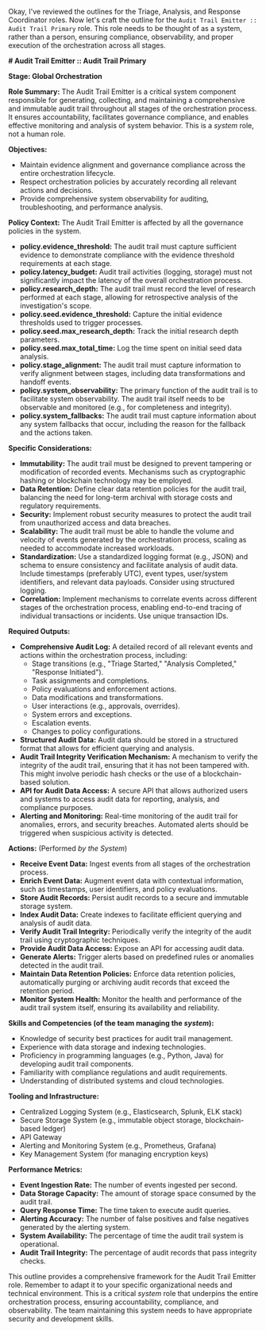 Okay, I've reviewed the outlines for the Triage, Analysis, and Response Coordinator roles. Now let's craft the outline for the `Audit Trail Emitter :: Audit Trail Primary` role. This role needs to be thought of as a system, rather than a person, ensuring compliance, observability, and proper execution of the orchestration across all stages.

**# Audit Trail Emitter :: Audit Trail Primary**

**Stage: Global Orchestration**

**Role Summary:** The Audit Trail Emitter is a critical system component responsible for generating, collecting, and maintaining a comprehensive and immutable audit trail throughout all stages of the orchestration process. It ensures accountability, facilitates governance compliance, and enables effective monitoring and analysis of system behavior.  This is a *system* role, not a human role.

**Objectives:**

*   Maintain evidence alignment and governance compliance across the entire orchestration lifecycle.
*   Respect orchestration policies by accurately recording all relevant actions and decisions.
*   Provide comprehensive system observability for auditing, troubleshooting, and performance analysis.

**Policy Context:**  The Audit Trail Emitter is affected by all the governance policies in the system.

*   **policy.evidence_threshold:**  The audit trail must capture sufficient evidence to demonstrate compliance with the evidence threshold requirements at each stage.
*   **policy.latency_budget:**  Audit trail activities (logging, storage) must not significantly impact the latency of the overall orchestration process.
*   **policy.research_depth:**  The audit trail must record the level of research performed at each stage, allowing for retrospective analysis of the investigation's scope.
*   **policy.seed.evidence_threshold:**  Capture the initial evidence thresholds used to trigger processes.
*   **policy.seed.max_research_depth:**  Track the initial research depth parameters.
*   **policy.seed.max_total_time:**  Log the time spent on initial seed data analysis.
*   **policy.stage_alignment:**  The audit trail must capture information to verify alignment between stages, including data transformations and handoff events.
*   **policy.system_observability:** The primary function of the audit trail is to facilitate system observability. The audit trail itself needs to be observable and monitored (e.g., for completeness and integrity).
*   **policy.system_fallbacks:** The audit trail must capture information about any system fallbacks that occur, including the reason for the fallback and the actions taken.

**Specific Considerations:**

*   **Immutability:** The audit trail must be designed to prevent tampering or modification of recorded events. Mechanisms such as cryptographic hashing or blockchain technology may be employed.
*   **Data Retention:**  Define clear data retention policies for the audit trail, balancing the need for long-term archival with storage costs and regulatory requirements.
*   **Security:** Implement robust security measures to protect the audit trail from unauthorized access and data breaches.
*   **Scalability:** The audit trail must be able to handle the volume and velocity of events generated by the orchestration process, scaling as needed to accommodate increased workloads.
*   **Standardization:**  Use a standardized logging format (e.g., JSON) and schema to ensure consistency and facilitate analysis of audit data. Include timestamps (preferably UTC), event types, user/system identifiers, and relevant data payloads.  Consider using structured logging.
*   **Correlation:**  Implement mechanisms to correlate events across different stages of the orchestration process, enabling end-to-end tracing of individual transactions or incidents.  Use unique transaction IDs.

**Required Outputs:**

*   **Comprehensive Audit Log:** A detailed record of all relevant events and actions within the orchestration process, including:
    *   Stage transitions (e.g., "Triage Started," "Analysis Completed," "Response Initiated").
    *   Task assignments and completions.
    *   Policy evaluations and enforcement actions.
    *   Data modifications and transformations.
    *   User interactions (e.g., approvals, overrides).
    *   System errors and exceptions.
    *   Escalation events.
    *   Changes to policy configurations.
*   **Structured Audit Data:**  Audit data should be stored in a structured format that allows for efficient querying and analysis.
*   **Audit Trail Integrity Verification Mechanism:**  A mechanism to verify the integrity of the audit trail, ensuring that it has not been tampered with.  This might involve periodic hash checks or the use of a blockchain-based solution.
*   **API for Audit Data Access:**  A secure API that allows authorized users and systems to access audit data for reporting, analysis, and compliance purposes.
*   **Alerting and Monitoring:**  Real-time monitoring of the audit trail for anomalies, errors, and security breaches.  Automated alerts should be triggered when suspicious activity is detected.

**Actions:**  (Performed *by the System*)

*   **Receive Event Data:** Ingest events from all stages of the orchestration process.
*   **Enrich Event Data:**  Augment event data with contextual information, such as timestamps, user identifiers, and policy evaluations.
*   **Store Audit Records:** Persist audit records to a secure and immutable storage system.
*   **Index Audit Data:**  Create indexes to facilitate efficient querying and analysis of audit data.
*   **Verify Audit Trail Integrity:**  Periodically verify the integrity of the audit trail using cryptographic techniques.
*   **Provide Audit Data Access:**  Expose an API for accessing audit data.
*   **Generate Alerts:**  Trigger alerts based on predefined rules or anomalies detected in the audit trail.
*   **Maintain Data Retention Policies:**  Enforce data retention policies, automatically purging or archiving audit records that exceed the retention period.
*   **Monitor System Health:**  Monitor the health and performance of the audit trail system itself, ensuring its availability and reliability.

**Skills and Competencies (of the team managing the *system*):**

*   Knowledge of security best practices for audit trail management.
*   Experience with data storage and indexing technologies.
*   Proficiency in programming languages (e.g., Python, Java) for developing audit trail components.
*   Familiarity with compliance regulations and audit requirements.
*   Understanding of distributed systems and cloud technologies.

**Tooling and Infrastructure:**

*   Centralized Logging System (e.g., Elasticsearch, Splunk, ELK stack)
*   Secure Storage System (e.g., immutable object storage, blockchain-based ledger)
*   API Gateway
*   Alerting and Monitoring System (e.g., Prometheus, Grafana)
*   Key Management System (for managing encryption keys)

**Performance Metrics:**

*   **Event Ingestion Rate:** The number of events ingested per second.
*   **Data Storage Capacity:** The amount of storage space consumed by the audit trail.
*   **Query Response Time:** The time taken to execute audit queries.
*   **Alerting Accuracy:** The number of false positives and false negatives generated by the alerting system.
*   **System Availability:** The percentage of time the audit trail system is operational.
*   **Audit Trail Integrity:**  The percentage of audit records that pass integrity checks.

This outline provides a comprehensive framework for the Audit Trail Emitter role. Remember to adapt it to your specific organizational needs and technical environment. This is a critical *system* role that underpins the entire orchestration process, ensuring accountability, compliance, and observability. The team maintaining this system needs to have appropriate security and development skills.